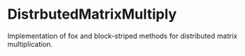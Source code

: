 # DistrbutedMatrixMultiply

Implementation of fox and block-striped methods for distributed matrix multiplication.


